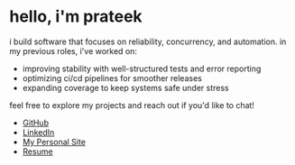 # hello, i'm prateek

i build software that focuses on reliability, concurrency, and automation. in my previous roles, i've worked on:

- improving stability with well-structured tests and error reporting
- optimizing ci/cd pipelines for smoother releases
- expanding coverage to keep systems safe under stress

feel free to explore my projects and reach out if you'd like to chat!

- [GitHub](https://github.com/ptk1729)
- [LinkedIn](https://www.linkedin.com/in/prateek-rohilla)
- [My Personal Site](https://prateekrohilla.eu)
- [Resume](https://prateekrohilla.eu/Prateek_Rohilla_Devops.pdf)
